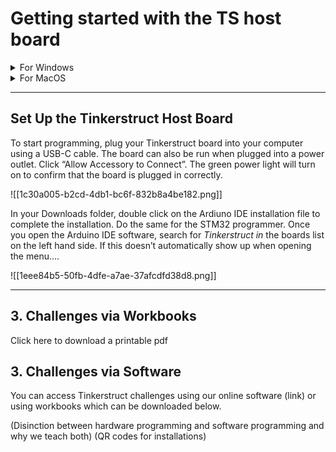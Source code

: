 # Getting started with the TS host board

<details><summary>For Windows</summary>

<ol> 
<li>Install the Arduino IDE using one of the links below: </li>
    <a href="https://downloads.arduino.cc/arduino-ide/arduino-ide_2.3.2_Windows_64bit.exe">Windows 10 or newer, 64 bits (recommended) </a> </li> <br>
    <a href="https://downloads.arduino.cc/arduino-ide/arduino-ide_2.3.2_Windows_64bit.msi">MSI Installer </a> <br>
    <a href="https://downloads.arduino.cc/arduino-ide/arduino-ide_2.3.2_Windows_64bit.zip">ZIP File </a> <br>
<li><a href="">Install the driver</a></li>
<li> Install the latest STM Cube Programmer for <a href=""> Windows 64 </a> or <a href=""> Windows 32 </a> </li>
</ol>

</details>


<details><summary>For MacOS</summary>

<ol>
<li>Install the Arduino IDE using one of the links below: </li>
    <a href="https://downloads.arduino.cc/arduino-ide/arduino-ide_2.3.2_macOS_64bit.dmg">Intel, 10.15: “Catalina” or newer, 64 bitsE</a> <br>
    <a href="https://downloads.arduino.cc/arduino-ide/arduino-ide_2.3.2_macOS_arm64.dmg">Apple Silicon, 11: “Big Sur” or newer, 64 bits</a> <br>
  <li>Install the driver.</li>
  <li>Install the latest STM Cube Programmer for Windows 64 or Windows 32 </li>
</ol>

</details>

[](https://www.notion.soundefined)

---

## Set Up the Tinkerstruct Host Board

To start programming, plug your Tinkerstruct board into your computer using a USB-C cable. The board can also be run
when plugged into a power outlet. Click “Allow Accessory to Connect”. The green power light will turn on to confirm that
the board is plugged in correctly.

![[1c30a005-b2cd-4db1-bc6f-832b8a4be182.png]]

In your Downloads folder, double click on the Ardiuno IDE installation file to complete the installation. Do the same
for the STM32 programmer. Once you open the Arduino IDE software, search for _Tinkerstruct in_ the boards list on the
left hand side. If this doesn’t automatically show up when opening the menu….

![[1eee84b5-50fb-4dfe-a7ae-37afcdfd38d8.png]]

---

## 3. Challenges via Workbooks

Click here to download a printable pdf

## 3. Challenges via Software

You can access Tinkerstruct challenges using our online software (link) or using workbooks which can be downloaded
below.


(Disinction between hardware programming and software programming and why we teach both)
(QR codes for installations)
